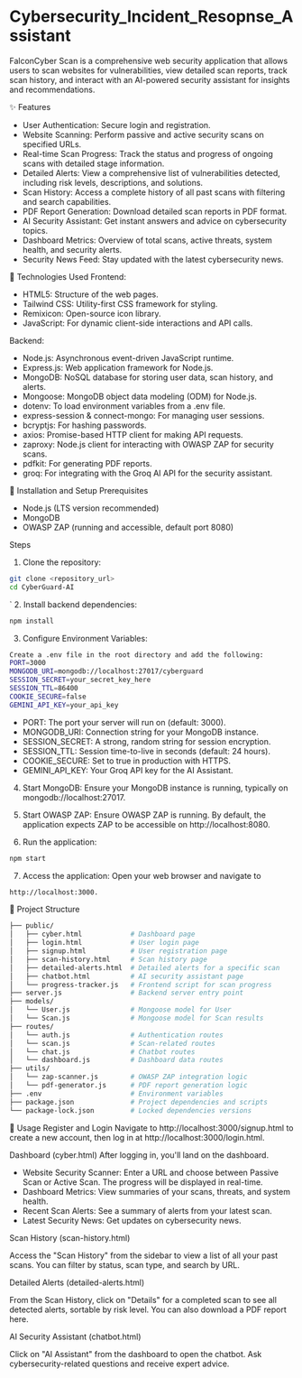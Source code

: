 # Cybersecurity_Incident_Resopnse_Assistant 

FalconCyber Scan is a comprehensive web security application that allows users to scan websites for vulnerabilities, view detailed scan reports, track scan history, and interact with an AI-powered security assistant for insights and recommendations.

✨ Features
- User Authentication: Secure login and registration.
- Website Scanning: Perform passive and active security scans on specified URLs.
- Real-time Scan Progress: Track the status and progress of ongoing scans with detailed stage information.
- Detailed Alerts: View a comprehensive list of vulnerabilities detected, including risk levels, descriptions, and solutions.
- Scan History: Access a complete history of all past scans with filtering and search capabilities.
- PDF Report Generation: Download detailed scan reports in PDF format.
- AI Security Assistant: Get instant answers and advice on cybersecurity topics.
- Dashboard Metrics: Overview of total scans, active threats, system health, and security alerts.
- Security News Feed: Stay updated with the latest cybersecurity news.

🚀 Technologies Used
Frontend:
- HTML5: Structure of the web pages.
- Tailwind CSS: Utility-first CSS framework for styling.
- Remixicon: Open-source icon library.
- JavaScript: For dynamic client-side interactions and API calls.

Backend:
- Node.js: Asynchronous event-driven JavaScript runtime.
- Express.js: Web application framework for Node.js.
- MongoDB: NoSQL database for storing user data, scan history, and alerts.
- Mongoose: MongoDB object data modeling (ODM) for Node.js.
- dotenv: To load environment variables from a .env file.
- express-session & connect-mongo: For managing user sessions.
- bcryptjs: For hashing passwords.
- axios: Promise-based HTTP client for making API requests.
- zaproxy: Node.js client for interacting with OWASP ZAP for security scans.
- pdfkit: For generating PDF reports.
- groq: For integrating with the Groq AI API for the security assistant.

🔧 Installation and Setup
Prerequisites
- Node.js (LTS version recommended)
- MongoDB
- OWASP ZAP (running and accessible, default port 8080)

Steps
1. Clone the repository:
```Bash
git clone <repository_url>
cd CyberGuard-AI
```
`
2. Install backend dependencies:
```bash
npm install
```
3. Configure Environment Variables:
```bash
Create a .env file in the root directory and add the following:
PORT=3000
MONGODB_URI=mongodb://localhost:27017/cyberguard
SESSION_SECRET=your_secret_key_here
SESSION_TTL=86400
COOKIE_SECURE=false
GEMINI_API_KEY=your_api_key
```

- PORT: The port your server will run on (default: 3000).
- MONGODB_URI: Connection string for your MongoDB instance.
- SESSION_SECRET: A strong, random string for session encryption.
- SESSION_TTL: Session time-to-live in seconds (default: 24 hours).
- COOKIE_SECURE: Set to true in production with HTTPS.
- GEMINI_API_KEY: Your Groq API key for the AI Assistant.

4. Start MongoDB:
Ensure your MongoDB instance is running, typically on mongodb://localhost:27017.

5. Start OWASP ZAP:
Ensure OWASP ZAP is running. By default, the application expects ZAP to be accessible on http://localhost:8080.

6. Run the application:
```Bash
npm start
```
7. Access the application:
Open your web browser and navigate to 
```bash 
http://localhost:3000.
```

📂 Project Structure
```bash
├── public/
│   ├── cyber.html            # Dashboard page 
│   ├── login.html            # User login page
│   ├── signup.html           # User registration page
│   ├── scan-history.html     # Scan history page
│   ├── detailed-alerts.html  # Detailed alerts for a specific scan
│   ├── chatbot.html          # AI security assistant page
│   └── progress-tracker.js   # Frontend script for scan progress
├── server.js                 # Backend server entry point
├── models/
│   └── User.js               # Mongoose model for User
│   └── Scan.js               # Mongoose model for Scan results
├── routes/
│   └── auth.js               # Authentication routes
│   └── scan.js               # Scan-related routes
│   └── chat.js               # Chatbot routes
│   └── dashboard.js          # Dashboard data routes
├── utils/
│   └── zap-scanner.js        # OWASP ZAP integration logic
│   └── pdf-generator.js      # PDF report generation logic
├── .env                      # Environment variables
├── package.json              # Project dependencies and scripts
└── package-lock.json         # Locked dependencies versions
```

🚦 Usage
Register and Login
Navigate to http://localhost:3000/signup.html to create a new account, then log in at http://localhost:3000/login.html.

Dashboard (cyber.html)
After logging in, you'll land on the dashboard.
- Website Security Scanner: Enter a URL and choose between Passive Scan or Active Scan. The progress will be displayed in real-time.
- Dashboard Metrics: View summaries of your scans, threats, and system health.
- Recent Scan Alerts: See a summary of alerts from your latest scan.
- Latest Security News: Get updates on cybersecurity news.

Scan History (scan-history.html)

Access the "Scan History" from the sidebar to view a list of all your past scans. You can filter by status, scan type, and search by URL.

Detailed Alerts (detailed-alerts.html)

From the Scan History, click on "Details" for a completed scan to see all detected alerts, sortable by risk level. You can also download a PDF report here.

AI Security Assistant (chatbot.html)

Click on "AI Assistant" from the dashboard to open the chatbot. Ask cybersecurity-related questions and receive expert advice.
